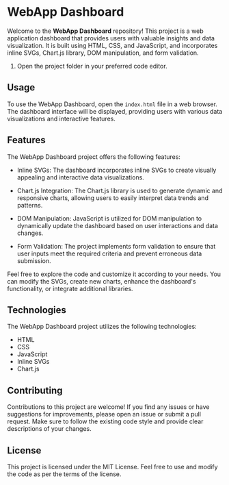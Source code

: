 # WebApp Dashboard

Welcome to the **WebApp Dashboard** repository! This project is a web application dashboard that provides users with valuable insights and data visualization. It is built using HTML, CSS, and JavaScript, and incorporates inline SVGs, Chart.js library, DOM manipulation, and form validation.



1. Open the project folder in your preferred code editor.

## Usage

To use the WebApp Dashboard, open the `index.html` file in a web browser. The dashboard interface will be displayed, providing users with various data visualizations and interactive features.

## Features

The WebApp Dashboard project offers the following features:

- Inline SVGs: The dashboard incorporates inline SVGs to create visually appealing and interactive data visualizations.

- Chart.js Integration: The Chart.js library is used to generate dynamic and responsive charts, allowing users to easily interpret data trends and patterns.

- DOM Manipulation: JavaScript is utilized for DOM manipulation to dynamically update the dashboard based on user interactions and data changes.

- Form Validation: The project implements form validation to ensure that user inputs meet the required criteria and prevent erroneous data submission.

Feel free to explore the code and customize it according to your needs. You can modify the SVGs, create new charts, enhance the dashboard's functionality, or integrate additional libraries.

## Technologies

The WebApp Dashboard project utilizes the following technologies:

- HTML
- CSS
- JavaScript
- Inline SVGs
- Chart.js

## Contributing

Contributions to this project are welcome! If you find any issues or have suggestions for improvements, please open an issue or submit a pull request. Make sure to follow the existing code style and provide clear descriptions of your changes.

## License

This project is licensed under the MIT License. Feel free to use and modify the code as per the terms of the license.
